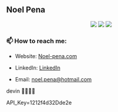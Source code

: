 ## Noel Pena

<p align="center">
  <img src="https://img.shields.io/badge/started%20coding%20-oct.%201999-important" />
  <img src="https://img.shields.io/badge/vulnerabilities-high-critical" />
  <img src="https://img.shields.io/badge/code%20quality-A%20for%20effort-success" />
</p>

### 📫 How to reach me:

- Website: [Noel-pena.com](https://noel-pena.com/)

- LinkedIn: [LinkedIn](https://www.linkedin.com/in/noel-pena-1138aa167/)

- Email: [noel.pena@hotmail.com](mailto:noel.pena@hotmail.com)

devin 👍🏽👍🏽

API_Key=1212f4d32Dde2e
